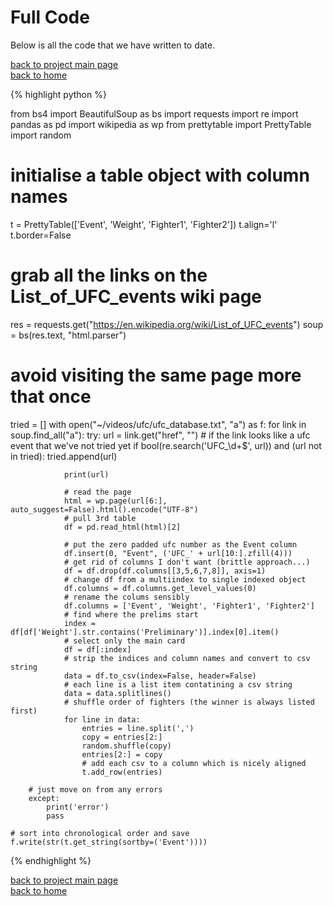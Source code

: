 # Full Code
Below is all the code that we have written to date.

[back to project main page](./ufc_database.md)\
[back to home](../README.md)

{% highlight python %}

from bs4 import BeautifulSoup as bs
import requests
import re
import pandas as pd
import wikipedia as wp
from prettytable import PrettyTable
import random

# initialise a table object with column names
t = PrettyTable(['Event', 'Weight', 'Fighter1', 'Fighter2'])
t.align='l'
t.border=False

# grab all the links on the List_of_UFC_events wiki page
res = requests.get("https://en.wikipedia.org/wiki/List_of_UFC_events")
soup = bs(res.text, "html.parser")

# avoid visiting the same page more that once
tried = []
with open("~/videos/ufc/ufc_database.txt", "a") as f:
    for link in soup.find_all("a"):
        try:
            url = link.get("href", "")
            # if the link looks like a ufc event that we've not tried yet
            if bool(re.search('UFC_\d+$', url)) and (url not in tried):
                tried.append(url)

                print(url)

                # read the page
                html = wp.page(url[6:], auto_suggest=False).html().encode("UTF-8")
                # pull 3rd table
                df = pd.read_html(html)[2]

                # put the zero padded ufc number as the Event column
                df.insert(0, "Event", ('UFC_' + url[10:].zfill(4)))
                # get rid of columns I don't want (brittle approach...)
                df = df.drop(df.columns[[3,5,6,7,8]], axis=1)
                # change df from a multiindex to single indexed object
                df.columns = df.columns.get_level_values(0)
                # rename the colums sensibly
                df.columns = ['Event', 'Weight', 'Fighter1', 'Fighter2']
                # find where the prelims start
                index = df[df['Weight'].str.contains('Preliminary')].index[0].item()
                # select only the main card
                df = df[:index]
                # strip the indices and column names and convert to csv string
                data = df.to_csv(index=False, header=False)
                # each line is a list item contatining a csv string
                data = data.splitlines()
                # shuffle order of fighters (the winner is always listed first)
                for line in data:
                    entries = line.split(',')
                    copy = entries[2:]
                    random.shuffle(copy)
                    entries[2:] = copy
                    # add each csv to a column which is nicely aligned
                    t.add_row(entries)

        # just move on from any errors
        except:
            print('error')
            pass

    # sort into chronological order and save
    f.write(str(t.get_string(sortby=('Event'))))
{% endhighlight %}

[back to project main page](./ufc_database.md)\
[back to home](../README.md)

<script src="https://utteranc.es/client.js"
        repo="Matt-A-Bennett/Matt-A-Bennett.github.io"
        issue-term="https://matt-a-bennett.github.io/ufc_database/full_code.html"
        theme="github-light"
        crossorigin="anonymous"
        async>
</script>

